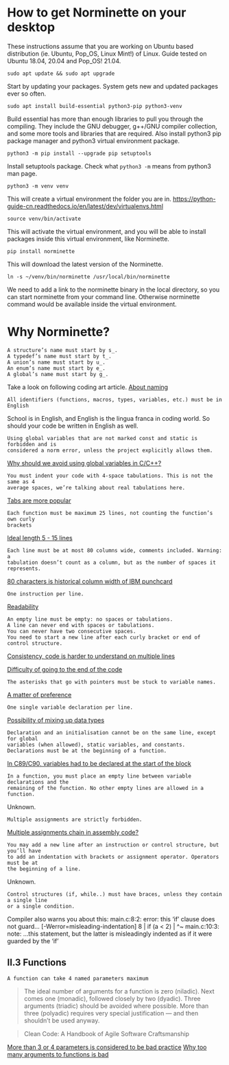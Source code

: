 # How to get Norminette on your desktop

These instructions assume that you are working on Ubuntu based distribution (ie. Ubuntu, Pop_OS, Linux Mint!) of Linux.
Guide tested on Ubuntu 18.04, 20.04 and Pop_OS! 21.04.

`sudo apt update && sudo apt upgrade`

Start by updating your packages. System gets new and updated packages ever so often.

`sudo apt install build-essential python3-pip python3-venv`

Build essential has more than enough libraries to pull you through the compiling. They include the GNU debugger, g++/GNU compiler collection, and some more tools and libraries that are required. Also install python3 pip package manager and python3 virtual environment package.

`python3 -m pip install --upgrade pip setuptools`

Install setuptools package. Check
what `python3 -m` means from python3
man page.

`python3 -m venv venv`

This will create a virtual environment the folder you are in.
https://python-guide-cn.readthedocs.io/en/latest/dev/virtualenvs.html

`source venv/bin/activate`

This will activate the virtual environment, and you will be able to install packages inside this virtual environment, like Norminette.

`pip install norminette`

This will download the latest version of the Norminette.

`ln -s ~/venv/bin/norminette /usr/local/bin/norminette`

We need to add a link to the norminette binary in the local directory, so you can start norminette from your command line.
Otherwise norminette command would be available inside the virtual environment.

# Why Norminette?


	A structure’s name must start by s_.
	A typedef’s name must start by t_.
	A union’s name must start by u_.
	An enum’s name must start by e_.
	A global’s name must start by g_.

Take a look on following coding art article. [About naming](https://codingart.readthedocs.io/en/latest/c/Naming.html)

	All identifiers (functions, macros, types, variables, etc.) must be in English

School is in English, and English is the lingua franca in coding world. So should your code be written in English as well.

	Using global variables that are not marked const and static is forbidden and is
	considered a norm error, unless the project explicitly allows them.

[Why should we avoid using global variables in C/C++?](https://www.tutorialspoint.com/Why-should-we-avoid-using-global-variables-in-C-Cplusplus)

	You must indent your code with 4-space tabulations. This is not the same as 4
	average spaces, we’re talking about real tabulations here.

[Tabs are more popular](https://insanelab.com/blog/notes/spaces-vs-tabs/)

	Each function must be maximum 25 lines, not counting the function’s own curly
	brackets

[Ideal length 5 - 15 lines](https://softwareengineering.stackexchange.com/questions/133404/what-is-the-ideal-length-of-a-method-for-you)

	Each line must be at most 80 columns wide, comments included. Warning: a
	tabulation doesn’t count as a column, but as the number of spaces it represents.

[80 characters is historical column width of IBM punchcard](https://softwareengineering.stackexchange.com/questions/148677/why-is-80-characters-the-standard-limit-for-code-width)

	One instruction per line.

[Readability](https://softwareengineering.stackexchange.com/questions/104066/single-line-statements-good-practices)

	An empty line must be empty: no spaces or tabulations.
	A line can never end with spaces or tabulations.
	You can never have two consecutive spaces.
	You need to start a new line after each curly bracket or end of control structure.

[Consistency, code is harder to understand on multiple lines](https://softwareengineering.stackexchange.com/questions/251216/is-too-much-whitespace-a-bad-thing)

[Difficulty of going to the end of the code](https://softwareengineering.stackexchange.com/questions/121555/why-is-trailing-whitespace-a-big-deal)

	The asterisks that go with pointers must be stuck to variable names.

[A matter of preference](https://stackoverflow.com/questions/2660633/declaring-pointers-asterisk-on-the-left-or-right-of-the-space-between-the-type)

	One single variable declaration per line.

[Possibility of mixing up data types](https://wiki.sei.cmu.edu/confluence/display/c/DCL04-C.+Do+not+declare+more+than+one+variable+per+declaration)


	Declaration and an initialisation cannot be on the same line, except for global
	variables (when allowed), static variables, and constants.
	Declarations must be at the beginning of a function.

[In C89/C90, variables had to be declared at the start of the block](https://softwareengineering.stackexchange.com/questions/75039/why-declare-a-variable-in-one-line-and-assign-to-it-in-the-next)

	In a function, you must place an empty line between variable declarations and the
	remaining of the function. No other empty lines are allowed in a function.

Unknown.

	Multiple assignments are strictly forbidden.

[Multiple assignments chain in assembly code?](https://stackoverflow.com/questions/19353686/multiple-assignment-in-one-line)

	You may add a new line after an instruction or control structure, but you’ll have
	to add an indentation with brackets or assignment operator. Operators must be at
	the beginning of a line.

Unknown.

	Control structures (if, while..) must have braces, unless they contain a single line
	or a single condition.

Compiler also warns you about this:
	main.c:8:2: error: this ‘if’ clause does not guard... [-Werror=misleading-indentation]
		8 |  if (a < 2)
		|  ^~
	main.c:10:3: note: ...this statement, but the latter is misleadingly indented as if it were guarded by the ‘if’

## II.3 Functions

	A function can take 4 named parameters maximum

>The ideal number of arguments for a function is zero (niladic). Next comes one (monadic), followed closely by two
(dyadic). Three arguments (triadic) should be avoided where possible. More than three (polyadic) requires very special justification — and then shouldn’t be used anyway.

> Clean Code: A Handbook of Agile Software Craftsmanship

[More than 3 or 4 parameters is considered to be bad practice](https://softwareengineering.stackexchange.com/questions/145055/are-there-guidelines-on-how-many-parameters-a-function-should-accept)
[Why too many arguments to functions is bad](https://matheus.ro/2018/01/29/clean-code-avoid-many-arguments-functions/)
